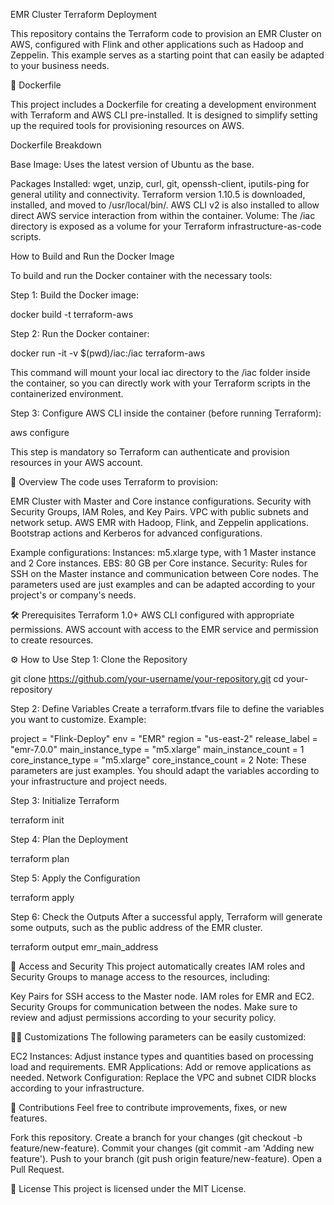 EMR Cluster Terraform Deployment

This repository contains the Terraform code to provision an EMR Cluster on AWS, configured with Flink and other applications such as Hadoop and Zeppelin. This example serves as a starting point that can easily be adapted to your business needs.

🐳 Dockerfile

This project includes a Dockerfile for creating a development environment with Terraform and AWS CLI pre-installed. It is designed to simplify setting up the required tools for provisioning resources on AWS.

Dockerfile Breakdown

Base Image: Uses the latest version of Ubuntu as the base.

Packages Installed:
wget, unzip, curl, git, openssh-client, iputils-ping for general utility and connectivity.
Terraform version 1.10.5 is downloaded, installed, and moved to /usr/local/bin/.
AWS CLI v2 is also installed to allow direct AWS service interaction from within the container.
Volume: The /iac directory is exposed as a volume for your Terraform infrastructure-as-code scripts.

How to Build and Run the Docker Image

To build and run the Docker container with the necessary tools:

Step 1: Build the Docker image:

docker build -t terraform-aws 

Step 2: Run the Docker container:

docker run -it -v $(pwd)/iac:/iac terraform-aws

This command will mount your local iac directory to the /iac folder inside the container, so you can directly work with your Terraform scripts in the containerized environment.

Step 3: Configure AWS CLI inside the container (before running Terraform):

aws configure

This step is mandatory so Terraform can authenticate and provision resources in your AWS account.

🚀 Overview
The code uses Terraform to provision:

EMR Cluster with Master and Core instance configurations.
Security with Security Groups, IAM Roles, and Key Pairs.
VPC with public subnets and network setup.
AWS EMR with Hadoop, Flink, and Zeppelin applications.
Bootstrap actions and Kerberos for advanced configurations.

Example configurations:
Instances: m5.xlarge type, with 1 Master instance and 2 Core instances.
EBS: 80 GB per Core instance.
Security: Rules for SSH on the Master instance and communication between Core nodes.
The parameters used are just examples and can be adapted according to your project's or company's needs.

🛠️ Prerequisites
Terraform 1.0+
AWS CLI configured with appropriate permissions.
AWS account with access to the EMR service and permission to create resources.

⚙️ How to Use
Step 1: Clone the Repository

git clone https://github.com/your-username/your-repository.git
cd your-repository

Step 2: Define Variables
Create a terraform.tfvars file to define the variables you want to customize.
Example:

project = "Flink-Deploy"
env = "EMR"
region = "us-east-2"
release_label = "emr-7.0.0"
main_instance_type = "m5.xlarge"
main_instance_count = 1
core_instance_type = "m5.xlarge"
core_instance_count = 2
Note: These parameters are just examples. You should adapt the variables according to your infrastructure and project needs.

Step 3: Initialize Terraform

terraform init

Step 4: Plan the Deployment

terraform plan

Step 5: Apply the Configuration

terraform apply

Step 6: Check the Outputs
After a successful apply, Terraform will generate some outputs, such as the public address of the EMR cluster.

terraform output emr_main_address

🔑 Access and Security
This project automatically creates IAM roles and Security Groups to manage access to the resources, including:

Key Pairs for SSH access to the Master node.
IAM roles for EMR and EC2.
Security Groups for communication between the nodes.
Make sure to review and adjust permissions according to your security policy.

🧑‍💻 Customizations
The following parameters can be easily customized:

EC2 Instances: Adjust instance types and quantities based on processing load and requirements.
EMR Applications: Add or remove applications as needed.
Network Configuration: Replace the VPC and subnet CIDR blocks according to your infrastructure.

📑 Contributions
Feel free to contribute improvements, fixes, or new features.

Fork this repository.
Create a branch for your changes (git checkout -b feature/new-feature).
Commit your changes (git commit -am 'Adding new feature').
Push to your branch (git push origin feature/new-feature).
Open a Pull Request.

📝 License
This project is licensed under the MIT License.

